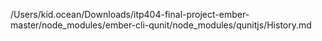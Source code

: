/Users/kid.ocean/Downloads/itp404-final-project-ember-master/node_modules/ember-cli-qunit/node_modules/qunitjs/History.md